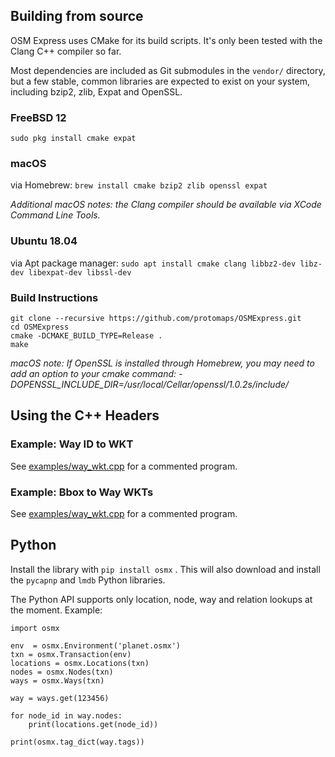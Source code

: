 ## Building from source

OSM Express uses CMake for its build scripts. It's only been tested with the Clang C++ compiler so far.

Most dependencies are included as Git submodules in the `vendor/` directory, but a few stable, common libraries are expected to exist on your system, including bzip2, zlib, Expat and OpenSSL. 

### FreeBSD 12

`sudo pkg install cmake expat`

### macOS 

via Homebrew: `brew install cmake bzip2 zlib openssl expat`

*Additional macOS notes: the Clang compiler should be available via XCode Command Line Tools.*
### Ubuntu 18.04

via Apt package manager: `sudo apt install cmake clang libbz2-dev libz-dev libexpat-dev libssl-dev`

### Build Instructions

    git clone --recursive https://github.com/protomaps/OSMExpress.git
    cd OSMExpress
    cmake -DCMAKE_BUILD_TYPE=Release .
    make

*macOS note: If OpenSSL is installed through Homebrew, you may need to add an option to your cmake command: -DOPENSSL_INCLUDE_DIR=/usr/local/Cellar/openssl/1.0.2s/include/*

## Using the C++ Headers

### Example: Way ID to WKT

See [examples/way_wkt.cpp](https://github.com/protomaps/OSMExpress/blob/master/examples/way_wkt.cpp) for a commented program.

### Example: Bbox to Way WKTs

See [examples/way_wkt.cpp](https://github.com/protomaps/OSMExpress/blob/master/examples/way_wkt.cpp) for a commented program.

## Python

Install the library with `pip install osmx` . This will also download and install the `pycapnp` and `lmdb` Python libraries.

The Python API supports only location, node, way and relation lookups at the moment. Example:

    import osmx

    env  = osmx.Environment('planet.osmx')
    txn = osmx.Transaction(env)
    locations = osmx.Locations(txn)
    nodes = osmx.Nodes(txn)
    ways = osmx.Ways(txn)

    way = ways.get(123456)

    for node_id in way.nodes:
        print(locations.get(node_id))

    print(osmx.tag_dict(way.tags))